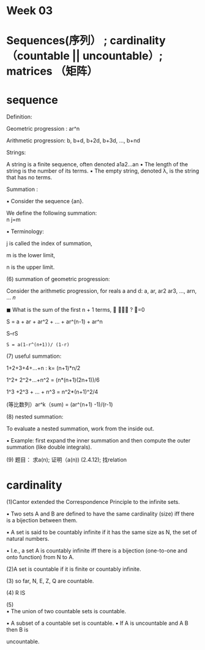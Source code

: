 # Week 03 

# Sequences(序列）  ; cardinality（countable || uncountable）; matrices （矩阵）

# sequence 

Definition:

Geometric progression : ar^n

Arithmetic progression:  b, b+d, b+2d, b+3d,  …, b+nd

Strings:

A string is a finite sequence, often denoted a1a2...an
▪ The length of the string is the number of its terms.
▪ The empty string, denoted λ, is the string that has no terms. 
					
Summation :

▪ Consider the sequence {an}.

We define the following summation:					
  n j=m					
  
▪ Terminology:

  j is called the index of summation,

  m is the lower limit, 

  n is the upper limit. 
  
(6) summation of geometric  progression:
			
  Consider the arithmetic progression, for reals a and d: a, ar, ar2 ar3, ..., arn, ... 𝑛
					
  ◼ What is the sum of the first n + 1 terms, ෍ 𝑎𝑟𝑗 ? 𝑗=0
					
  S = a + ar + ar^2 + ... + ar^(n-1) + ar^n
					
  S–rS 		
  
	S = a(1-r^(n+1))/ (1-r)



(7)  useful summation:

  1+2+3+4+...+n :  k= (n+1)*n/2

  1^2+ 2^2+...+n^2 =  (n*(n+1)(2n+1))/6

  1^3 +2^3 + … + n^3 = n^2*(n+1)^2/4

  (等比数列）ar^k（sum) =  (ar^(n+1) -1)/(r-1)


(8) 	nested summation:	

To evaluate a nested summation, work from the inside out.					

▪ Example: first expand the inner summation and then compute the outer summation (like double integrals). 
				
		
(9) 题目： 求a(n); 证明（a(n)) (2.4.12);  找relation	

# cardinality 

(1)Cantor extended the Correspondence Principle to the infinite sets.

▪ Two sets A and B are defined to have the same cardinality (size) iff there is a bijection between them.

▪ A set is said to be countably infinite if it has the same size as N, the set of natural numbers.

▪ I.e., a set A is countably infinite iff there is a bijection (one-to-one and onto function) from N to A.

(2)A set is countable if it is finite or countably infinite. 

(3) so far, N, E, Z,  Q are countable.

(4) R IS

(5) 	
▪ The union of two countable sets is countable.
					
▪ A subset of a countable set is countable. ▪ If A is uncountable and A B then B is
					
uncountable. 

